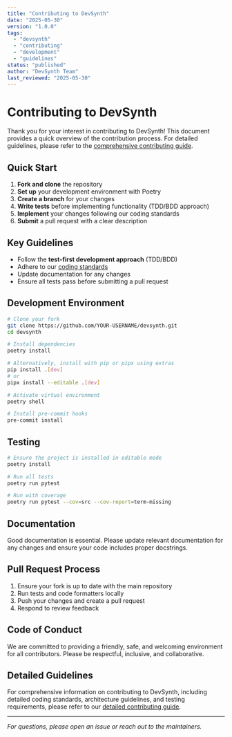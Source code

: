```yaml
---
title: "Contributing to DevSynth"
date: "2025-05-30"
version: "1.0.0"
tags:
  - "devsynth"
  - "contributing"
  - "development"
  - "guidelines"
status: "published"
author: "DevSynth Team"
last_reviewed: "2025-05-30"
---
```


# Contributing to DevSynth

Thank you for your interest in contributing to DevSynth! This document provides a quick overview of the contribution process. For detailed guidelines, please refer to the [comprehensive contributing guide](docs/developer_guides/contributing.md).

## Quick Start

1. **Fork and clone** the repository
2. **Set up** your development environment with Poetry
3. **Create a branch** for your changes
4. **Write tests** before implementing functionality (TDD/BDD approach)
5. **Implement** your changes following our coding standards
6. **Submit** a pull request with a clear description

## Key Guidelines

- Follow the **test-first development approach** (TDD/BDD)
- Adhere to our [coding standards](docs/developer_guides/code_style.md)
- Update documentation for any changes
- Ensure all tests pass before submitting a pull request

## Development Environment

```bash
# Clone your fork
git clone https://github.com/YOUR-USERNAME/devsynth.git
cd devsynth

# Install dependencies
poetry install

# Alternatively, install with pip or pipx using extras
pip install .[dev]
# or
pipx install --editable .[dev]

# Activate virtual environment
poetry shell

# Install pre-commit hooks
pre-commit install
```

## Testing

```bash
# Ensure the project is installed in editable mode
poetry install

# Run all tests
poetry run pytest

# Run with coverage
poetry run pytest --cov=src --cov-report=term-missing
```

## Documentation

Good documentation is essential. Please update relevant documentation for any changes and ensure your code includes proper docstrings.

## Pull Request Process

1. Ensure your fork is up to date with the main repository
2. Run tests and code formatters locally
3. Push your changes and create a pull request
4. Respond to review feedback

## Code of Conduct

We are committed to providing a friendly, safe, and welcoming environment for all contributors. Please be respectful, inclusive, and collaborative.

## Detailed Guidelines

For comprehensive information on contributing to DevSynth, including detailed coding standards, architecture guidelines, and testing requirements, please refer to our [detailed contributing guide](docs/developer_guides/contributing.md).

---

_For questions, please open an issue or reach out to the maintainers._
